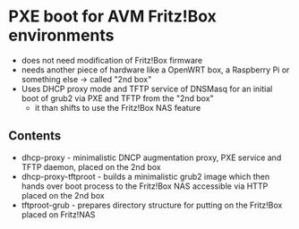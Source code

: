# PXE boot for AVM Fritz!Box environments

 * does not need modification of Fritz!Box firmware
 * needs another piece of hardware like a OpenWRT box, a Raspberry Pi or something else -> called "2nd box"
 * Uses DHCP proxy mode and TFTP service of DNSMasq for an initial boot of grub2 via PXE and TFTP from the "2nd box"
    * it than shifts to use the Fritz!Box NAS feature

## Contents
 * dhcp-proxy - minimalistic DNCP augmentation proxy, PXE service and TFTP daemon,
   placed on the 2nd box
 * dhcp-proxy-tftproot - builds a minimalistic grub2 image which then hands over boot process to the Fritz!Box NAS accessible via HTTP
   placed on the 2nd box
 * tftproot-grub - prepares directory structure for putting on the Fritz!Box
   placed on Fritz!NAS


